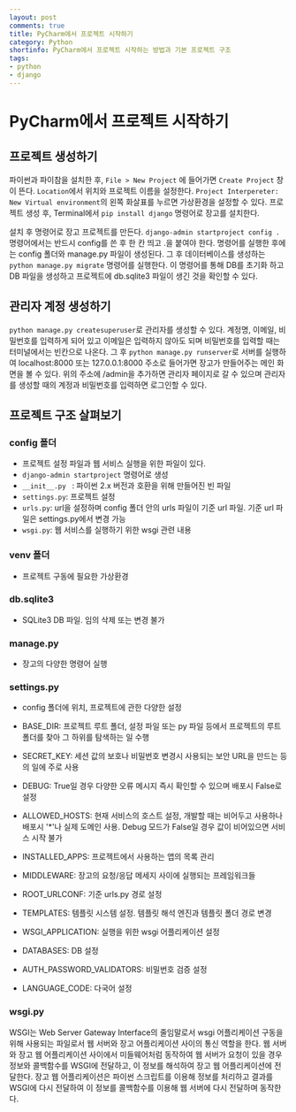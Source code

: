 ```yaml
---
layout: post
comments: true
title: PyCharm에서 프로젝트 시작하기
category: Python
shortinfo: PyCharm에서 프로젝트 시작하는 방법과 기본 프로젝트 구조
tags:
- python
- django
---
```




# PyCharm에서 프로젝트 시작하기



## 프로젝트 생성하기

파이썬과 파이참을 설치한 후,  `File > New Project` 에 들어가면 `Create Project` 창이 뜬다. `Location`에서 위치와 프로젝트 이름을 설정한다. `Project Interpereter: New Virtual environment`의 왼쪽 화살표를 누르면 가상환경을 설정할 수 있다. 프로젝트 생성 후, Terminal에서 `pip install django` 명령어로 장고를 설치한다.

설치 후 명령어로 장고 프로젝트를 만든다. `django-admin startproject config . `  명령어에서는 반드시 config를 쓴 후 한 칸 띄고 .을 붙여야 한다. 명령어를 실행한 후에는 config 폴더와 manage.py 파일이 생성된다. 그 후 데이터베이스를 생성하는 `python manage.py migrate` 명령어를 실행한다. 이 명령어를 통해 DB를 초기화 하고 DB 파일을 생성하고 프로젝트에 db.sqlite3 파일이 생긴 것을 확인할 수 있다.



## 관리자 계정 생성하기

`python manage.py createsuperuser`로 관리자를 생성할 수 있다. 계정명, 이메일, 비밀번호를 입력하게 되어 있고 이메일은 입력하지 않아도 되며 비밀번호를 입력할 때는 터미널에서는 빈칸으로 나온다. 그 후 `python manage.py runserver`로 서버를 실행하여 localhost:8000 또는 127.0.0.1:8000 주소로 들어가면 장고가 만들어주는 메인 화면을 볼 수 있다. 위의 주소에 /admin을 추가하면 관리자 페이지로 갈 수 있으며 관리자를 생성할 때의 계정과 비밀번호를 입력하면 로그인할 수 있다.



## 프로젝트 구조 살펴보기

### config 폴더

- 프로젝트 설정 파일과 웹 서비스 실행을 위한 파일이 있다.
- `django-admin startproject` 명령어로 생성
- `__init__.py ` : 파이썬 2.x 버전과 호환을 위해 만들어진 빈 파일
- `settings.py`: 프로젝트 설정
- `urls.py`: url을 설정하며 config 폴더 안의 urls 파일이 기준 url 파일. 기준 url 파일은 settings.py에서 변경 가능
- `wsgi.py`: 웹 서비스를 실행하기 위한 wsgi 관련 내용

### venv 폴더

- 프로젝트 구동에 필요한 가상환경

### db.sqlite3

- SQLite3 DB 파일. 임의 삭제 또는 변경 불가

### manage.py

- 장고의 다양한 명령어 실행

### settings.py

- config 폴더에 위치, 프로젝트에 관한 다양한 설정

- BASE_DIR: 프로젝트 루트 폴더, 설정 파일 또는 py 파일 등에서 프로젝트의 루트 폴더를 찾아 그 하위를 탐색하는 일 수행
- SECRET_KEY: 세션 값의 보호나 비밀번호 변경시 사용되는 보안 URL을 만드는 등의 일에 주로 사용
- DEBUG: True일 경우 다양한 오류 메시지 즉시 확인할 수 있으며 배포시 False로 설정
- ALLOWED_HOSTS: 현재 서비스의 호스트 설정, 개발할 때는 비어두고 사용하나 배포시 '*'나 실제 도메인 사용. Debug 모드가 False일 경우 값이 비어있으면 서비스 시작 불가
- INSTALLED_APPS: 프로젝트에서 사용하는 앱의 목록 관리
- MIDDLEWARE: 장고의 요청/응답 메세지 사이에 실행되는 프레임워크들
- ROOT_URLCONF: 기준 urls.py 경로 설정
- TEMPLATES: 템플릿 시스템 설정. 템플릿 해석 엔진과 템플릿 폴더 경로 변경
- WSGI_APPLICATION: 실행을 위한 wsgi 어플리케이션 설정
- DATABASES: DB 설정
- AUTH_PASSWORD_VALIDATORS: 비밀번호 검증 설정
- LANGUAGE_CODE: 다국어 설정

### wsgi.py

WSGI는 Web Server Gateway Interface의 줄임말로서 wsgi 어플리케이션 구동을 위해 사용되는 파일로서 웹 서버와 장고 어플리케이션 사이의 통신 역할을 한다. 웹 서버와 장고 웹 어플리케이션 사이에서 미들웨어처럼 동작하여 웹 서버가 요청이 있을 경우 정보와 콜백함수를 WSGI에 전달하고, 이 정보를 해석하여 장고 웹 어플리케이션에 전달한다. 장고 웹 어플리케이션은 파이썬 스크립트를 이용해 정보를  처리하고 결과를 WSGI에 다시 전달하여 이 정보를 콜백함수를 이용해 웹 서버에 다시 전달하며 동작한다. 
